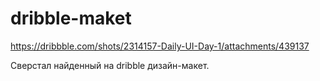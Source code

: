 # dribble-maket

https://dribbble.com/shots/2314157-Daily-UI-Day-1/attachments/439137

Сверстал найденный на dribble дизайн-макет.
